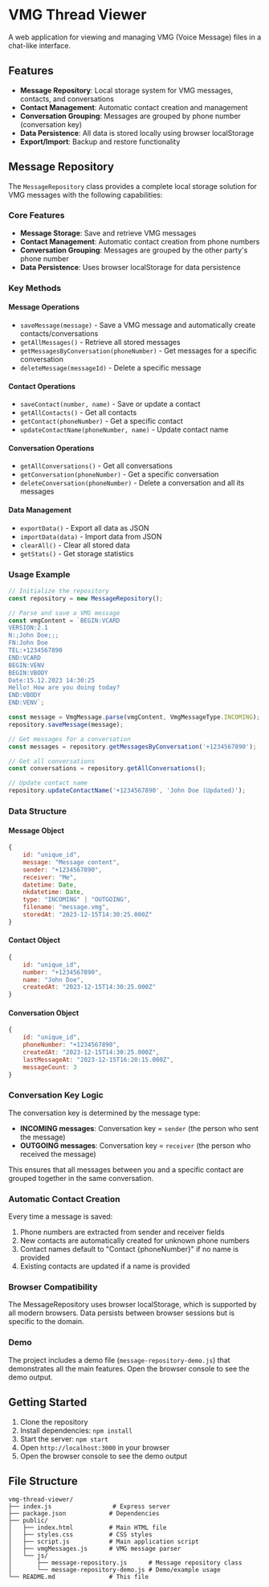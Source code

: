 # VMG Thread Viewer

A web application for viewing and managing VMG (Voice Message) files in a chat-like interface.

## Features

- **Message Repository**: Local storage system for VMG messages, contacts, and conversations
- **Contact Management**: Automatic contact creation and management
- **Conversation Grouping**: Messages are grouped by phone number (conversation key)
- **Data Persistence**: All data is stored locally using browser localStorage
- **Export/Import**: Backup and restore functionality

## Message Repository

The `MessageRepository` class provides a complete local storage solution for VMG messages with the following capabilities:

### Core Features

- **Message Storage**: Save and retrieve VMG messages
- **Contact Management**: Automatic contact creation from phone numbers
- **Conversation Grouping**: Messages are grouped by the other party's phone number
- **Data Persistence**: Uses browser localStorage for data persistence

### Key Methods

#### Message Operations
- `saveMessage(message)` - Save a VMG message and automatically create contacts/conversations
- `getAllMessages()` - Retrieve all stored messages
- `getMessagesByConversation(phoneNumber)` - Get messages for a specific conversation
- `deleteMessage(messageId)` - Delete a specific message

#### Contact Operations
- `saveContact(number, name)` - Save or update a contact
- `getAllContacts()` - Get all contacts
- `getContact(phoneNumber)` - Get a specific contact
- `updateContactName(phoneNumber, name)` - Update contact name

#### Conversation Operations
- `getAllConversations()` - Get all conversations
- `getConversation(phoneNumber)` - Get a specific conversation
- `deleteConversation(phoneNumber)` - Delete a conversation and all its messages

#### Data Management
- `exportData()` - Export all data as JSON
- `importData(data)` - Import data from JSON
- `clearAll()` - Clear all stored data
- `getStats()` - Get storage statistics

### Usage Example

```javascript
// Initialize the repository
const repository = new MessageRepository();

// Parse and save a VMG message
const vmgContent = `BEGIN:VCARD
VERSION:2.1
N:;John Doe;;;
FN:John Doe
TEL:+1234567890
END:VCARD
BEGIN:VENV
BEGIN:VBODY
Date:15.12.2023 14:30:25
Hello! How are you doing today?
END:VBODY
END:VENV`;

const message = VmgMessage.parse(vmgContent, VmgMessageType.INCOMING);
repository.saveMessage(message);

// Get messages for a conversation
const messages = repository.getMessagesByConversation('+1234567890');

// Get all conversations
const conversations = repository.getAllConversations();

// Update contact name
repository.updateContactName('+1234567890', 'John Doe (Updated)');
```

### Data Structure

#### Message Object
```javascript
{
    id: "unique_id",
    message: "Message content",
    sender: "+1234567890",
    receiver: "Me",
    datetime: Date,
    nkdatetime: Date,
    type: "INCOMING" | "OUTGOING",
    filename: "message.vmg",
    storedAt: "2023-12-15T14:30:25.000Z"
}
```

#### Contact Object
```javascript
{
    id: "unique_id",
    number: "+1234567890",
    name: "John Doe",
    createdAt: "2023-12-15T14:30:25.000Z"
}
```

#### Conversation Object
```javascript
{
    id: "unique_id",
    phoneNumber: "+1234567890",
    createdAt: "2023-12-15T14:30:25.000Z",
    lastMessageAt: "2023-12-15T16:20:15.000Z",
    messageCount: 3
}
```

### Conversation Key Logic

The conversation key is determined by the message type:
- **INCOMING messages**: Conversation key = `sender` (the person who sent the message)
- **OUTGOING messages**: Conversation key = `receiver` (the person who received the message)

This ensures that all messages between you and a specific contact are grouped together in the same conversation.

### Automatic Contact Creation

Every time a message is saved:
1. Phone numbers are extracted from sender and receiver fields
2. New contacts are automatically created for unknown phone numbers
3. Contact names default to "Contact {phoneNumber}" if no name is provided
4. Existing contacts are updated if a name is provided

### Browser Compatibility

The MessageRepository uses browser localStorage, which is supported by all modern browsers. Data persists between browser sessions but is specific to the domain.

### Demo

The project includes a demo file (`message-repository-demo.js`) that demonstrates all the main features. Open the browser console to see the demo output.

## Getting Started

1. Clone the repository
2. Install dependencies: `npm install`
3. Start the server: `npm start`
4. Open `http://localhost:3000` in your browser
5. Open the browser console to see the demo output

## File Structure

```
vmg-thread-viewer/
├── index.js                 # Express server
├── package.json            # Dependencies
├── public/
│   ├── index.html          # Main HTML file
│   ├── styles.css          # CSS styles
│   ├── script.js           # Main application script
│   ├── vmgMessages.js      # VMG message parser
│   └── js/
│       ├── message-repository.js      # Message repository class
│       └── message-repository-demo.js # Demo/example usage
└── README.md               # This file
``` 